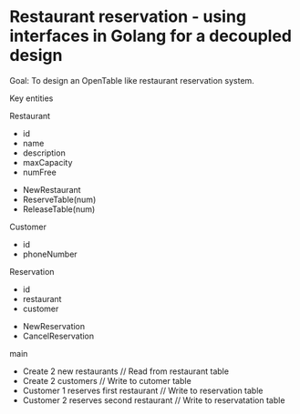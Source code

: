 # Restaurant reservation - using interfaces in Golang for a decoupled design

Goal: To design an OpenTable like restaurant reservation system.

Key entities

Restaurant
- id
- name
- description
- maxCapacity
- numFree
+ NewRestaurant
+ ReserveTable(num)
+ ReleaseTable(num)

Customer
- id
- phoneNumber

Reservation
- id
- restaurant
- customer
+ NewReservation
+ CancelReservation


main
- Create 2 new restaurants // Read from restaurant table
- Create 2 customers // Write to cutomer table
- Customer 1 reserves first restaurant // Write to reservation table
- Customer 2 reserves second restaurant // Write to reservatation table
